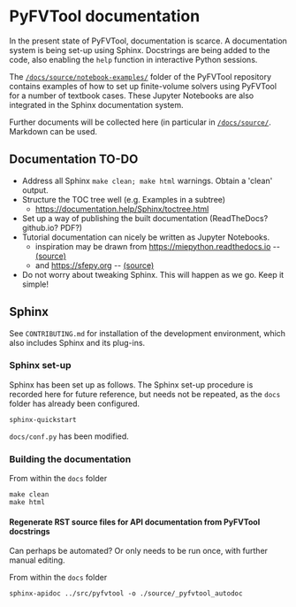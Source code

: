 # PyFVTool documentation

In the present state of PyFVTool, documentation is scarce. A documentation system is being set-up using Sphinx. Docstrings are being added to the code, also enabling the `help` function in interactive Python sessions. 

The [`/docs/source/notebook-examples/`](source/notebook-examples/) folder of the PyFVTool repository contains examples of how to set up finite-volume solvers using PyFVTool for a number of textbook cases. These Jupyter Notebooks are also integrated in the Sphinx documentation system.

Further documents will be collected here (in particular in [`/docs/source/`](source/). Markdown can be used.


## Documentation TO-DO

- Address all Sphinx `make clean; make html` warnings. Obtain a 'clean' output.
- Structure the TOC tree well (e.g. Examples in a subtree)
	- https://documentation.help/Sphinx/toctree.html
- Set up a way of publishing the built documentation (ReadTheDocs? github.io? PDF?)
- Tutorial documentation can nicely be written as Jupyter Notebooks.
  	- inspiration may be drawn from https://miepython.readthedocs.io -- [(source)](https://github.com/scottprahl/miepython)
  	- and https://sfepy.org -- [(source)](https://github.com/sfepy/sfepy)
- Do not worry about tweaking Sphinx. This will happen as we go. Keep it simple!


## Sphinx

See `CONTRIBUTING.md` for installation of the development environment, which also includes Sphinx and its plug-ins.


### Sphinx set-up

Sphinx has been set up as follows. The Sphinx set-up procedure is recorded here for future reference, but needs not be repeated, as the `docs` folder has already been configured.

```
sphinx-quickstart
```

`docs/conf.py` has been modified.


### Building the documentation

From within the `docs` folder

```
make clean
make html
```

#### Regenerate RST source files for API documentation from PyFVTool docstrings

Can perhaps be automated? Or only needs to be run once, with further manual editing.

From within the `docs` folder

```
sphinx-apidoc ../src/pyfvtool -o ./source/_pyfvtool_autodoc
```



